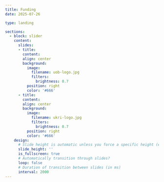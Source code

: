 ```yaml
---
title: Funding
date: 2025-07-26

type: landing

sections:
  - block: slider
    content:
      slides:
      - title: 
        content: 
        align: center
        background:
          image:
            filename: uob-logo.jpg
            filters:
              brightness: 0.7
          position: right
          color: '#666'
      - title: 
        content: 
        align: center
        background:
          image:
            filename: ukri-logo.jpg
            filters:
              brightness: 0.7
          position: right
          color: '#666'
    design:
      # Slide height is automatic unless you force a specific height (e.g. '400px')
      slide_height: ''
      is_fullscreen: true
      # Automatically transition through slides?
      loop: false
      # Duration of transition between slides (in ms)
      interval: 2000
---
```

